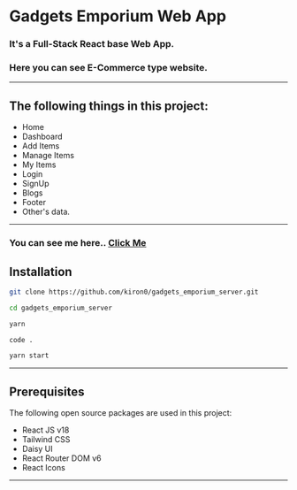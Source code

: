 # Gadgets Emporium Web App

### It's a Full-Stack React base Web App.

### Here you can see E-Commerce type website.

---

## The following things in this project:

- Home
- Dashboard
- Add Items
- Manage Items
- My Items
- Login
- SignUp
- Blogs
- Footer
- Other's data.

---

### You can see me here.. [Click Me](https://gadgets-emporium.web.app)

## Installation

```bash
git clone https://github.com/kiron0/gadgets_emporium_server.git
```

```bash
cd gadgets_emporium_server
```

```bash
yarn
```

```bash
code .
```

```bash
yarn start
```

---

## Prerequisites

The following open source packages are used in this project:

- React JS v18
- Tailwind CSS
- Daisy UI
- React Router DOM v6
- React Icons

---
